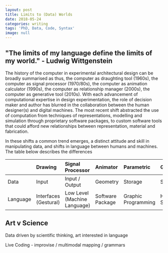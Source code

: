 ```yaml
---
layout: post
title: Limits to (Data) Worlds
date: 2018-05-24
categories: writing
tags: 'PhD, Data, Code, Syntax'
image: null
---
```


## "The limits of my language define the limits of my world." - Ludwig Wittgenstein

The history of the computer in experimental architectural design can be broadly summarised as thus, the computer as draughting tool (1960s), the computer as signal processor (1970/80s), the computer as animation calculator (1990s), the computer as relationship manager (2000s), the computer as generative tool (2010s). With each advancement of computational expertise in design experimentation, the role of decision maker and author has blurred in the collaboration between the human designer(s) and digital machines. The most recent shift abstracted the use of computation from techniques of representations, modelling and simulation through proprietary software packages, to custom software tools that could afford new relationships between representation, material and fabrication.

In these shifts a common trend emerges, a distinct attitude and skill in manipulating data, and shifts in language between humans and machines. The table below describes the differences



|      | Drawing     | Signal Processor     | Animator     | Parametric     | Generative     |  
| :------------- | :------------- | :------------- | :------------- | :------------- | :------------- |
| Data  | Input    | Input / Output  | Geometry | Storage | Search  |
| Language | Interfaces (Gestural)| Low Level (Machine Language) |Software Package| Graphic Programming | High Level Syntax |         

## Art v Science
Data driven by scientific thinking, art interested in language

Live Coding - improvise / multimodal mapping / grammars
